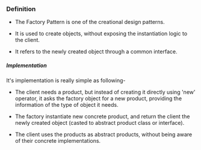 ### Definition

- The Factory Pattern is one of the creational design patterns.

- It is used to create objects, without exposing the instantiation logic to the client.

- It refers to the newly created object through a common interface.

##### Implementation

It's implementation is really simple as following- 

- The client needs a product, but instead of creating it directly using 'new' operator, it asks
  the factory object for a new product, providing the information of the type of object it needs.

- The factory instantiate new concrete product, and return the client the newly created object 
  (casted to abstract product class or interface).

- The client uses the products as abstract products, without being aware of their concrete implementations.